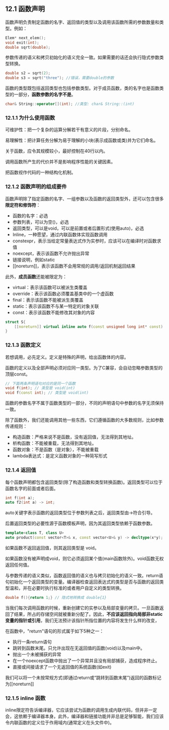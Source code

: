 ## 12.1 函数声明

函数声明负责制定函数的名字、返回值的类型以及调用该函数所需的参数数量和类型。例如：

```c++
Elem* next_elem();
void exit(int);
double sqrt(double);
```

参数传递的语义和拷贝初始化的语义完全一致。如果需要的话还会执行隐式参数类型转换。

```c++
double s2 = sqrt(2);
double s3 = sqrt("three"); //错误，需要double的参数
```

函数的类型既包括返回类型也包括参数类型。对于成员函数，类的名字也是函数类型的一部分，**函数参数的名字不是**。

```c++
char& String::operator[](int); //类型: char& String::(int)
```

### 12.1.1 为什么使用函数

可维护性：把一个复杂的运算分解若干有意义的片段，分别命名。

易理解性：把计算任务分解为易于理解的小块(表示成函数或类)并为它们命名。

关于函数，应令其规模较小，最好控制在40行以内。

调用函数所产生的代价并不是影响程序性能的关键因素。

把函数视作代码的一种结构化机制。

### 12.1.2 函数声明的组成要件

函数声明除了指定函数的名字、一组参数以及函数的返回类型外，还可以包含很多**限定符和修饰符**：

* 函数的名字：必选
* 参数列表，可以为空()，必选
* 返回类型，可以是void，可以是前置或者后置形式(使用auto)，必选
* Inline，一种愿望，通过内联函数体实现函数调用
* constexpr，表示当给定常量表达式作为实参时，应该可以在编译时对函数求值
* noexcept，表示该函数不允许抛出异常
* 链接说明，例如static
* [[noreturn]]，表示该函数不会用常规的调用/返回机制返回结果

此外，**成员函数**还能被限定为：

* virtual：表示该函数可以被派生类覆盖
* override：表示该函数必须覆盖基类中的一个虚函数
* final：表示该函数不能被派生类覆盖
* static：表示该函数不与某一特定的对象关联
* const：表示该函数不能修改其对象的内容

```c++
struct S{
    [[noreturn]] virtual inline auto f(const unsigned long int* const) -> void const noexcept;
}
```

### 12.1.3 函数定义

若想调用，必先定义。定义是特殊的声明，给出函数体的内容。

函数的定义以及全部声明必须对应同一类型。为了C兼容，会自动忽略参数类型的顶层const。

```c++
// 下面两条声明语句对应的是同一个函数
void f(int); // 类型是 void(int)
void f(const int); // 类型是 void(int)
```

函数的参数名字不属于函数类型的一部分，不同的声明语句中参数的名字无须保持一致。

除了函数外，我们还能调用其他一些东西，它们遵循函数的大多数规则，比如参数传递规则：

* 构造函数：严格来说不是函数，没有返回值，无法得到其地址。
* 析构函数：不能被重载，无法得到其地址。
* 函数对象：不是函数（是对象），不能被重载
* lambda表达式：是定义函数对象的一种简写形式

### 12.1.4 返回值

每个函数声明都包含返回类型(除了构造函数和类型转换函数)。返回类型可以位于函数名字的前面或者后面。

```c++
int f(int a);
auto f2(int a) -> int;
```

auto关键字表示函数的返回类型位于参数列表之后，返回类型由->符合引导。

后置返回类型的必要性源于函数模板声明，因为其返回类型依赖于函数参数。

```c++
template<class T, class U>
auto product(const vector<T>& x, const vector<U>& y) -> decltype(x*y);
```

如果函数不返回返回值，则其返回类型是 void。

如果函数没有被声明成void，则它必须返回某个值(main函数除外)。void函数无权返回任何值。

与参数传递的语义类似，函数返回值的语义也与拷贝初始化的语义一致。return语句初始化一个返回类型的变量。编译器检查返回表达式的类型是否与函数的返回类型温和，并在必要时执行标准的或者用户自定义的类型转换。

```c++
double f(){return 1;} // 隐式地转换成 double{1}
```

当我们每次调用函数的时候，重新创建它的实参以及局部变量的拷贝。一旦函数返回了结果，所占的存储空间就被重新分配了。因此，**不应该返回指向局部非static变量的指针或引用**，我们无法预计该指针所指位置的内容将发生什么样的改变，

在函数中，"return"语句的形式属于如下5种之一：

* 执行一条return语句
* 跳转到函数末尾。只允许出现在无返回值的函数(void)以及main中。
* 抛出一个未被捕获的异常
* 在一个noexcept函数中抛出了一个异常并且没有局部捕获，造成程序终止。
* 直接或间接请求了一个无返回值的系统函数(如exit)

我们可以将一个未按常规方式(即通过return或“跳转到函数末尾”)返回的函数标记为[[noreturn]]

### 12.1.5 inline 函数

inline限定符告诉编译器，它应该尝试为函数的调用生成内联代码，但并非一定会，这依赖于编译器本身。此外，编译器和链接功能并非总是足够智能，我们应该令内联函数的定义位于作用域内(通常定义在头文件中)。